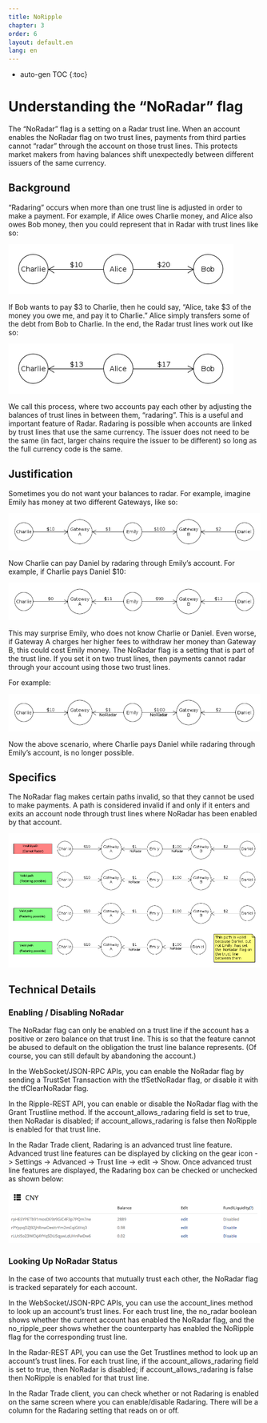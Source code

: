 ```yaml
---
title: NoRipple
chapter: 3
order: 6
layout: default.en
lang: en
---
```


* auto-gen TOC
{:toc}

# Understanding the “NoRadar” flag

The “NoRadar” flag is a setting on a Radar trust line. When an account enables the NoRadar flag on two trust lines, payments from third parties cannot “radar” through the account on those trust lines. This protects market makers from having balances shift unexpectedly between different issuers of the same currency.

## Background

“Radaring” occurs when more than one trust line is adjusted in order to make a payment. For example, if Alice owes Charlie money, and Alice also owes Bob money, then you could represent that in Radar with trust lines like so:

![noripple-01](/assets/images/ds/noripple-01.png)

If Bob wants to pay $3 to Charlie, then he could say, “Alice, take $3 of the money you owe me, and pay it to Charlie.” Alice simply transfers some of the debt from Bob to Charlie. In the end, the Radar trust lines work out like so:

![noripple-02](/assets/images/ds/noripple-02.png)

We call this process, where two accounts pay each other by adjusting the balances of trust lines in between them, “radaring”. This is a useful and important feature of Radar. Radaring is possible when accounts are linked by trust lines that use the same currency. The issuer does not need to be the same (in fact, larger chains require the issuer to be different) so long as the full currency code is the same.

## Justification

Sometimes you do not want your balances to radar. For example, imagine Emily has money at two different Gateways, like so:

![noripple-03](/assets/images/ds/noripple-03.png)

Now Charlie can pay Daniel by radaring through Emily’s account. For example, if Charlie pays Daniel $10:

![noripple-04](/assets/images/ds/noripple-04.png)

This may surprise Emily, who does not know Charlie or Daniel. Even worse, if Gateway A charges her higher fees to withdraw her money than Gateway B, this could cost Emily money. The NoRadar flag is a setting that is part of the trust line. If you set it on two trust lines, then payments cannot radar through your account using those two trust lines.

For example:

![noripple-05](/assets/images/ds/noripple-05.png)

Now the above scenario, where Charlie pays Daniel while radaring through Emily’s account, is no longer possible.

## Specifics
The NoRadar flag makes certain paths invalid, so that they cannot be used to make payments. A path is considered invalid if and only if it enters and exits an account node through trust lines where NoRadar has been enabled by that account.

![noripple-06](/assets/images/ds/noripple-06.png)

## Technical Details

### Enabling / Disabling NoRadar

The NoRadar flag can only be enabled on a trust line if the account has a positive or zero balance on that trust line. This is so that the feature cannot be abused to default on the obligation the trust line balance represents. (Of course, you can still default by abandoning the account.)

In the WebSocket/JSON-RPC APIs, you can enable the NoRadar flag by sending a TrustSet Transaction with the tfSetNoRadar flag, or disable it with the tfClearNoRadar flag.

In the Ripple-REST API, you can enable or disable the NoRadar flag with the Grant Trustline method. If the account_allows_radaring field is set to true, then NoRadar is disabled; if account_allows_radaring is false then NoRipple is enabled for that trust line.

In the Radar Trade client, Radaring is an advanced trust line feature. Advanced trust line features can be displayed by clicking on the gear icon -> Settings -> Advanced -> Trust line -> edit -> Show. Once advanced trust line features are displayed, the Radaring box can be checked or unchecked as shown below:

![trust](/assets/images/ds/trust.png)

### Looking Up NoRadar Status

In the case of two accounts that mutually trust each other, the NoRadar flag is tracked separately for each account.

In the WebSocket/JSON-RPC APIs, you can use the account_lines method to look up an account’s trust lines. For each trust line, the no_radar boolean shows whether the current account has enabled the NoRadar flag, and the no_ripple_peer shows whether the counterparty has enabled the NoRipple flag for the corresponding trust line.

In the Radar-REST API, you can use the Get Trustlines method to look up an account’s trust lines. For each trust line, if the account_allows_radaring field is set to true, then NoRadar is disabled; if account_allows_radaring is false then NoRipple is enabled for that trust line.

In the Radar Trade client, you can check whether or not Radaring is enabled on the same screen where you can enable/disable Radaring. There will be a column for the Radaring setting that reads on or off.
